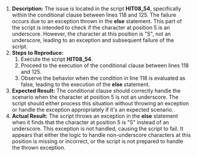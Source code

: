 ﻿1. **Description:** The issue is located in the script **HIT08\_54**, specifically within the conditional clause between lines 118 and 125. The failure occurs due to an exception thrown in the **else** statement. This part of the script is intended to check if the character at position 5 is an underscore. However, the character at this position is "S", not an underscore, leading to an exception and subsequent failure of the script.
1. **Steps to Reproduce:**
   1. Execute the script **HIT08\_54**.
   1. Proceed to the execution of the conditional clause between lines 118 and 125.
   1. Observe the behavior when the condition in line 118 is evaluated as false, leading to the execution of the **else** statement.
1. **Expected Result:** The conditional clause should correctly handle the scenario when the character at position 5 is not an underscore. The script should either process this situation without throwing an exception or handle the exception appropriately if it's an expected scenario.
1. **Actual Result:** The script throws an exception in the **else** statement when it finds that the character at position 5 is "S" instead of an underscore. This exception is not handled, causing the script to fail. It appears that either the logic to handle non-underscore characters at this position is missing or incorrect, or the script is not prepared to handle the thrown exception.


